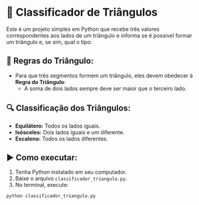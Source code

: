 # 🔺 Classificador de Triângulos

Este é um projeto simples em Python que recebe três valores correspondentes aos lados de um triângulo e informa se é possível formar um triângulo e, se sim, qual o tipo:

## 🧠 Regras do Triângulo:
- Para que três segmentos formem um triângulo, eles devem obedecer à **Regra do Triângulo**:
  - A soma de dois lados sempre deve ser maior que o terceiro lado.

## 🔍 Classificação dos Triângulos:
- **Equilátero:** Todos os lados iguais.
- **Isósceles:** Dois lados iguais e um diferente.
- **Escaleno:** Todos os lados diferentes.

## ▶️ Como executar:
1. Tenha Python instalado em seu computador.
2. Baixe o arquivo `classificador_triangulo.py`.
3. No terminal, execute:

```bash
python classificador_triangulo.py

